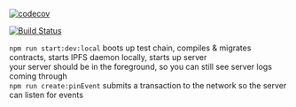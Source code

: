 [![codecov](https://codecov.io/gh/openworklabs/quasar/branch/primary/graph/badge.svg)](https://codecov.io/gh/openworklabs/quasar)

[![Build Status](https://travis-ci.org/openworklabs/quasar.svg?branch=primary)](https://travis-ci.org/openworklabs/quasar)

`npm run start:dev:local` boots up test chain, compiles & migrates contracts, starts IPFS daemon locally, starts up server
<br />
your server should be in the foreground, so you can still see server logs coming through <br />
`npm run create:pinEvent` submits a transaction to the network so the server can listen for events
